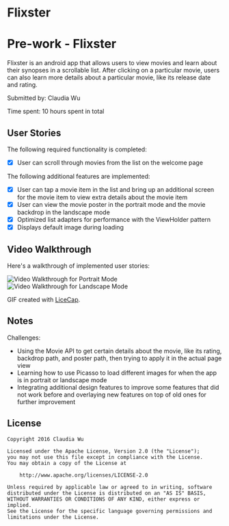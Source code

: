 # Flixster
# Pre-work - Flixster

Flixster is an android app that allows users to view movies and learn about their synopses in a scrollable list. After clicking on a particular movie, users can also learn more details about a particular movie, like its release date and rating.

Submitted by: Claudia Wu

Time spent: 10 hours spent in total

## User Stories

The following required functionality is completed:

* [x] User can scroll through movies from the list on the welcome page

The following additional features are implemented:

* [x] User can tap a movie item in the list and bring up an additional screen for the movie item to view extra details about the movie item
* [x] User can view the movie poster in the portrait mode and the movie backdrop in the landscape mode
* [x] Optimized list adapters for performance with the ViewHolder pattern
* [x] Displays default image during loading

## Video Walkthrough

Here's a walkthrough of implemented user stories:

<img src='http://imgur.com/oP7oe1r.gif' title='Video Walkthrough' width='' alt='Video Walkthrough for Portrait Mode' />

<img src='http://i.imgur.com/b0NAUdu.gif' title='Video Walkthrough' width='' alt='Video Walkthrough for Landscape Mode' />

GIF created with [LiceCap](http://www.cockos.com/licecap/).

## Notes

Challenges:
* Using the Movie API to get certain details about the movie, like its rating, backdrop path, and poster path, then trying to apply it in the actual page view
* Learning how to use Picasso to load different images for when the app is in portrait or landscape mode
* Integrating additional design features to improve some features that did not work before and overlaying new features on top of old ones for further improvement

## License

    Copyright 2016 Claudia Wu

    Licensed under the Apache License, Version 2.0 (the "License");
    you may not use this file except in compliance with the License.
    You may obtain a copy of the License at

        http://www.apache.org/licenses/LICENSE-2.0

    Unless required by applicable law or agreed to in writing, software
    distributed under the License is distributed on an "AS IS" BASIS,
    WITHOUT WARRANTIES OR CONDITIONS OF ANY KIND, either express or implied.
    See the License for the specific language governing permissions and
    limitations under the License.
